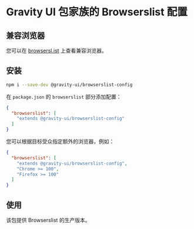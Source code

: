 # Gravity UI 包家族的 Browserslist 配置

## 兼容浏览器

您可以在 [browsersl.ist](https://browsersl.ist/#q=last%202%20major%20versions%20and%20last%202%20years%20and%20fully%20supports%20es6%20and%20%3E%200.05%25%0Anot%20dead%0Anot%20op_mini%20all%0Anot%20and_qq%20%3E%200%0Anot%20and_uc%20%3E%200%0AFirefox%20ESR%0AChrome%20%3E%200%20and%20last%202%20years%20and%20%3E%200.05%25%0ASafari%20%3E%200%20and%20last%202%20years%20and%20%3E%200.05%25%0AFirefox%20%3E%200%20and%20last%202%20years%20and%20%3E%200.01%25) 上查看兼容浏览器。

## 安装

```bash
npm i --save-dev @gravity-ui/browserslist-config
```

在 `package.json` 的 `browserslist` 部分添加配置：

```json
{
  "browserslist": [
    "extends @gravity-ui/browserslist-config"
  ]
}
```

您可以根据目标受众指定额外的浏览器，例如：
```json
{
  "browserslist": [
    "extends @gravity-ui/browserslist-config",
    "Chrome >= 100",
    "Firefox >= 100"
  ]
}
```

## 使用

该包提供 Browserslist 的生产版本。